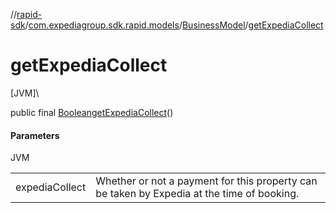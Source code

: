 //[rapid-sdk](../../../index.md)/[com.expediagroup.sdk.rapid.models](../index.md)/[BusinessModel](index.md)/[getExpediaCollect](get-expedia-collect.md)

# getExpediaCollect

[JVM]\

public final [Boolean](https://docs.oracle.com/javase/8/docs/api/java/lang/Boolean.html)[getExpediaCollect](get-expedia-collect.md)()

#### Parameters

JVM

| | |
|---|---|
| expediaCollect | Whether or not a payment for this property can be taken by Expedia at the time of booking. |

